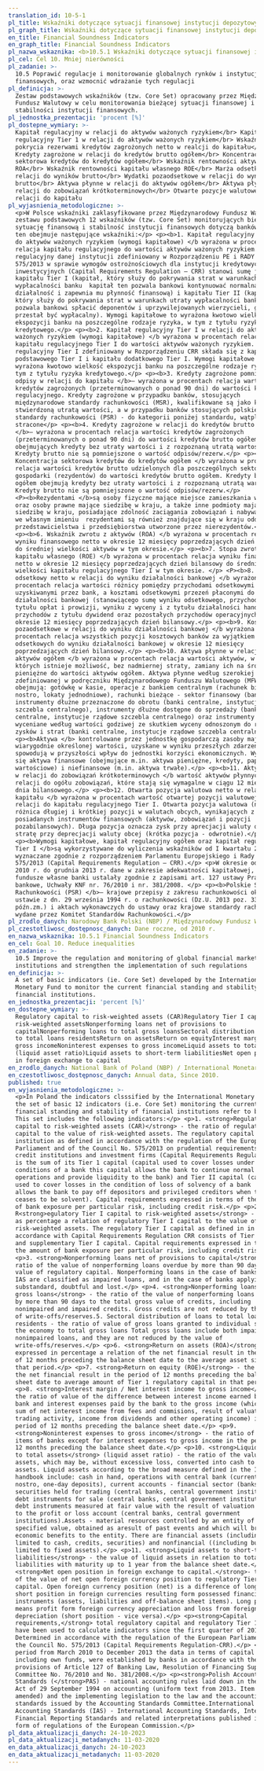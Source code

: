 ```yaml
---
translation_id: 10-5-1
pl_title: Wskaźniki dotyczące sytuacji finansowej instytucji depozytowych
pl_graph_title: Wskaźniki dotyczące sytuacji finansowej instytucji depozytowych
en_title: Financial Soundness Indicators
en_graph_title: Financial Soundness Indicators
pl_nazwa_wskaznika: <b>10.5.1 Wskaźniki dotyczące sytuacji finansowej instytucji depozytowych</b>
pl_cel: Cel 10. Mniej nierówności
pl_zadanie: >-
  10.5 Poprawić regulacje i monitorowanie globalnych rynków i instytucji
  finansowych, oraz wzmocnić wdrażanie tych regulacji
pl_definicja: >-
  Zestaw podstawowych wskaźników (tzw. Core Set) opracowany przez Międzynarodowy
  Fundusz Walutowy w celu monitorowania bieżącej sytuacji finansowej i
  stabilności instytucji finansowych.
pl_jednostka_prezentacji: 'procent [%]'
pl_dostepne_wymiary: >-
  Kapitał regulacyjny w relacji do aktywów ważonych ryzykiem</br> Kapitał
  regulacyjny Tier 1 w relacji do aktywów ważonych ryzykiem</br> Wskaźnik
  pokrycia rezerwami kredytów zagrożonych netto w realcji do kapitału</br>
  Kredyty zagrożone w relacji do kredytów brutto ogółem</br> Koncentracja
  sektorowa kredytów do kredytów ogółem</br> Wskaźnik rentowności aktywów
  ROA</br> Wskaźnik rentowności kapitału własnego ROE</br> Marża odsetkowa w
  relacji do wyników brutto</br> Wydatki pozaodsetkowe w relacji do wyników
  brutto</br> Aktywa płynne w relacji do aktywów ogółem</br> Aktywa płynne w
  relacji do zobowiązań krótkoterminowych</br> Otwarte pozycje walutowe netto w
  relacji do kapitału
pl_wyjasnienia_metodologiczne: >-
  <p>W Polsce wskaźniki zaklasyfikowane przez Międzynarodowy Fundusz Walutowy do
  zestawu podstawowych 12 wskaźników (tzw. Core Set) monitorujących bieżącą
  sytuację finansową i stabilność instytucji finansowych dotyczą banków. Zestaw
  ten obejmuje następujące wskaźniki:</p> <p><b>1. Kapitał regulacyjny w relacji
  do aktywów ważonych ryzykiem (wymogi kapitałowe) </b wyrażona w procentach
  relacja kapitału regulacyjnego do wartości aktywów ważonych ryzykiem. Kapitał
  regulacyjny danej instytucji zdefiniowany w Rozporządzeniu PE i RADY UE nr
  575/2013 w sprawie wymogów ostrożnościowych dla instytucji kredytowych i firm
  inwestycyjnych (Capital Requirements Regulation – CRR) stanowi sumę jej
  kapitału Tier I (kapitał, który służy do pokrywania strat w warunkach
  wypłacalności banku  kapitał ten pozwala bankowi kontynuować normalną
  działalność i zapewnia mu płynność finansową) i kapitału Tier II (kapitał,
  który służy do pokrywania strat w warunkach utraty wypłacalności banku
  pozwala bankowi spłacić deponentów i uprzywilejowanych wierzycieli, gdy bank
  przestał być wypłacalny). Wymogi kapitałowe to wyrażona kwotowo wielkość
  ekspozycji banku na poszczególne rodzaje ryzyka, w tym z tytułu ryzyka
  kredytowego.</p> <p><b>2. Kapitał regulacyjny Tier I w relacji do aktywów
  ważonych ryzykiem (wymogi kapitałowe) </b wyrażona w procentach relacja
  kapitału regulacyjnego Tier I do wartości aktywów ważonych ryzykiem. Kapitał
  regulacyjny Tier I zdefiniowany w Rozporządzeniu CRR składa się z kapitału
  podstawowego Tier I i kapitału dodatkowego Tier I. Wymogi kapitałowe to
  wyrażona kwotowo wielkość ekspozycji banku na poszczególne rodzaje ryzyka, w
  tym z tytułu ryzyka kredytowego.</p> <p><b>3. Kredyty zagrożone pomniejszone o
  odpisy w relacji do kapitału </b>– wyrażona w procentach relacja wartości
  kredytów zagrożonych (przeterminowanych o ponad 90 dni) do wartości kapitału
  regulacyjnego. Kredyty zagrożone w przypadku banków, stosujących
  międzynarodowe standardy rachunkowości (MSR), kwalifikowane są jako kredyty ze
  stwierdzoną utratą wartości, a w przypadku banków stosujących polskie
  standardy rachunkowości (PSR) - do kategorii poniżej standardu, wątpliwe i
  stracone</p> <p><b>4. Kredyty zagrożone w relacji do kredytów brutto ogółem
  </b>– wyrażona w procentach relacja wartości kredytów zagrożonych
  (przeterminowanych o ponad 90 dni) do wartości kredytów brutto ogółem,
  obejmujących kredyty bez utraty wartości i z rozpoznaną utratą wartości.
  Kredyty brutto nie są pomniejszone o wartość odpisów/rezerw.</p> <p><b>5.
  Koncentracja sektorowa kredytów do kredytów ogółem </b wyrażona w procentach
  relacja wartości kredytów brutto udzielonych dla poszczególnych sektorów
  gospodarki (rezydentów) do wartości kredytów brutto ogółem. Kredyty brutto
  ogółem obejmują kredyty bez utraty wartości i z rozpoznaną utratą wartości.
  Kredyty brutto nie są pomniejszone o wartość odpisów/rezerw.</p>
  <P><b>Rezydentami </b>są osoby fizyczne mające miejsce zamieszkania w kraju
  oraz osoby prawne mające siedzibę w kraju, a także inne podmioty mające
  siedzibę w kraju, posiadające zdolność zaciągania zobowiązań i nabywania praw
  we własnym imieniu  rezydentami są również znajdujące się w kraju oddziały,
  przedstawicielstwa i przedsiębiorstwa utworzone przez nierezydentów.</p>
  <p><b>6. Wskaźnik zwrotu z aktywów (ROA) </b wyrażona w procentach relacja
  wyniku finansowego netto w okresie 12 miesięcy poprzedzających dzień bilansowy
  do średniej wielkości aktywów w tym okresie.</p> <p><b>7. Stopa zwrotu z
  kapitału własnego (ROE) </b wyrażona w procentach relacja wyniku finansowego
  netto w okresie 12 miesięcy poprzedzających dzień bilansowy do średniej
  wielkości kapitału regulacyjnego Tier I w tym okresie. </p> <P><b>8. Wynik
  odsetkowy netto w relacji do wyniku działalności bankowej </b wyrażona w
  procentach relacja wartości różnicy pomiędzy przychodami odsetkowymi
  uzyskiwanymi przez bank, a kosztami odsetkowymi przezeń płaconymi do wyniku
  działalności bankowej (stanowiącego sumę wyniku odsetkowego, przychodów z
  tytułu opłat i prowizji, wyniku z wyceny i z tytułu działalności handlowej,
  przychodów z tytułu dywidend oraz pozostałych przychodów operacyjnych) w
  okresie 12 miesięcy poprzedzających dzień bilansowy.</p> <p><b>9. Koszty
  pozaodsetkowe w relacji do wyniku działalności bankowej </b wyrażona w
  procentach relacja wszystkich pozycji kosztowych banków za wyjątkiem kosztów
  odsetkowych do wyniku działalności bankowej w okresie 12 miesięcy
  poprzedzających dzień bilansowy.</p> <p><b>10. Aktywa płynne w relacji do
  aktywów ogółem </b wyrażona w procentach relacja wartości aktywów, w przypadku
  których istnieje możliwość, bez nadmiernej straty, zamiany ich na środki
  pieniężne do wartości aktywów ogółem. Aktywa płynne według szerokiej miary
  zdefiniowanej w podręczniku Międzynarodowego Funduszu Walutowego (MFW)
  obejmują: gotówkę w kasie, operacje z bankiem centralnym (rachunek bieżący
  nostro, lokaty jednodniowe), rachunki bieżące - sektor finansowy (banki),
  instrumenty dłużne przeznaczone do obrotu (banki centralne, instytucje rządowe
  szczebla centralnego), instrumenty dłużne dostępne do sprzedaży (banki
  centralne, instytucje rządowe szczebla centralnego) oraz instrumenty dłużne
  wyceniane według wartości godziwej ze skutkiem wyceny odnoszonym do rachunku
  zysków i strat (banki centralne, instytucje rządowe szczebla centralnego).</p>
  <p><b>Aktywa </b> kontrolowane przez jednostkę gospodarczą zasoby majątkowe o
  wiarygodnie określonej wartości, uzyskane w wyniku przeszłych zdarzeń, które
  spowodują w przyszłości wpływ do jednostki korzyści ekonomicznych. Wyróżnia
  się aktywa finansowe (obejmujące m.in. aktywa pieniężne, kredyty, papiery
  wartościowe) i niefinansowe (m.in. aktywa trwałe).</p> <p><b>11. Aktywa płynne
  w relacji do zobowiązań krótkoterminowych </b wartość aktywów płynnych w
  relacji do ogółu zobowiązań, które stają się wymagalne w ciągu 12 miesięcy od
  dnia bilansowego.</p> <p><b>12. Otwarta pozycja walutowa netto w relacji do
  kapitału </b wyrażona w procentach wartość otwartej pozycji walutowej netto w
  relacji do kapitału regulacyjnego Tier I. Otwarta pozycja walutowa (netto) to
  różnica długiej i krótkiej pozycji w walutach obcych, wynikających z
  posiadanych instrumentów finansowych (aktywów, zobowiązań i pozycji
  pozabilansowych). Długa pozycja oznacza zysk przy aprecjacji waluty obcej i
  stratę przy deprecjacji waluty obcej (krótka pozycja - odwrotnie).</p>
  <p><b>Wymogi kapitałowe, kapitał regulacyjny ogółem oraz kapitał regulacyjny
  Tier I </b>są wykorzystywane do wyliczenia wskaźników od I kwartału 2014 r.,
  wyznaczane zgodnie z rozporządzeniem Parlamentu Europejskiego i Rady nr
  575/2013 (Capital Requirements Regulation – CRR).</p> <p>W okresie od marca
  2010 r. do grudnia 2013 r. dane w zakresie adekwatności kapitałowej, w tym
  fundusze własne banki ustalały zgodnie z zapisami art. 127 ustawy Prawo
  bankowe, Uchwały KNF nr. 76/2010 i nr. 381/2008. </p> <p><b>Polskie Standardy
  Rachunkowości (PSR) </b>– krajowe przepisy z zakresu rachunkowości określone w
  ustawie z dn. 29 września 1994 r. o rachunkowości (Dz.U. 2013 poz. 330, z
  późn.zm.) i aktach wykonawczych do ustawy oraz krajowe standardy rachunkowości
  wydane przez Komitet Standardów Rachunkowości.</p>
pl_zrodlo_danych: Narodowy Bank Polski (NBP) / Międzynarodowy Fundusz Walutowy (MFW)
pl_czestotliwosc_dostępnosc_danych: Dane roczne, od 2010 r.
en_nazwa_wskaznika: 10.5.1 Financial Soundness Indicators
en_cel: Goal 10. Reduce inequalities
en_zadanie: >-
  10.5 Improve the regulation and monitoring of global financial markets and
  institutions and strengthen the implementation of such regulations
en_definicja: >-
  A set of basic indicators (ie. Core Set) developed by the International
  Monetary Fund to monitor the current financial standing and stability of
  financial institutions.
en_jednostka_prezentacji: 'percent [%]'
en_dostepne_wymiary: >-
  Regulatory capital to risk-weighted assets (CAR)Regulatory Tier I capital to
  risk-weighted assetsNonperforming loans net of provisions to
  capitalNonperforming loans to total gross loansSectoral distribution of loans
  to total loans residentsReturn on assetsReturn on equityInterest margin to
  gross incomeNoninterest expenses to gross incomeLiquid assets to total assets
  (liquid asset ratio)Liquid assets to short-term liabilitiesNet open position
  in foreign exchange to capital
en_zrodlo_danych: National Bank of Poland (NBP) / International Monetary Fund (IMF)
en_czestotliwosc_dostępnosc_danych: Annual data, Since 2010.
published: true
en_wyjasnienia_metodologiczne: >-
  <p>In Poland the indicators clsssified by the International Monetary Fund into
  the set of basic 12 indicators (i.e. Core Set) monitoring the current
  financial standing and stability of financial institutions refer to banks.
  This set includes the following indicators:</p> <p>1. <strong>Regulatory
  capital to risk-weighted assets (CAR)</strong> - the ratio of regulatory
  capital to the value of risk-weighted assets. The regulatory capital of an
  institution as defined in accordance with the regulation of the European
  Parliament and of the Council No. 575/2013 on prudential requirements for
  credit institutions and investment firms (Capital Requirements Regulation-CRR)
  is the sum of its Tier 1 capital (capital used to cover losses under solvency
  conditions of a bank this capital allows the bank to continue normal
  operations and provide liquidity to the bank) and Tier II capital (capital
  used to cover losses in the condition of loss of solvency of a bank
  allows the bank to pay off depositors and privileged creditors when the bank
  ceases to be solvent). Capital requirements expressed in terms of the amount
  of bank exposure per particular risk, including credit risk.</p> <p>2.
  R<strong>egulatory Tier I capital to risk-weighted assets</strong> - expressed
  as percentage a relation of regulatory Tier I capital to the value of
  risk-weighted assets. The regulatory Tier I capital as defined in in
  accordance with Capital Requirements Regulation CRR consists of Tier 1 capital
  and supplementary Tier I capital. Capital requirements expressed in terms of
  the amount of bank exposure per particular risk, including credit risk.</p>
  <p>3. <strong>Nonperforming loans net of provisions to capital</strong> -the
  ratio of the value of nonperforming loans overdue by more than 90 days to the
  value of regulatory capital. Nonperforming loans in the case of banks using
  IAS are classified as impaired loans, and in the case of banks applying PAS -
  substandard, doubtful and lost.</p> <p>4. <strong>Nonperforming loans to total
  gross loans</strong> - the ratio of the value of nonperforming loans overdue
  by more than 90 days to the total gross value of credits, including
  nonimpaired and impaired credits. Gross credits are not reduced by the value
  of write-offs/reserves.5. Sectoral distribution of loans to total loans:
  residents - the ratio of value of gross loans granted to individual sectors of
  the economy to total gross loans Total gross loans include both impaired and
  nonimpaired loans, and they are not reduced by the value of
  write-offs/reserves.</p> <p>6. <strong>Return on assets (ROA)</strong> -
  expressed in percentage a relation of the net financial result in the period
  of 12 months preceding the balance sheet date to the average asset size in
  that period.</p> <p>7. <strong>Return on equity (ROE)</strong> - the ratio of
  the net financial result in the period of 12 months preceding the balance
  sheet date to average amount of Tier 1 regulatory capital in that period.</p>
  <p>8. <strong>Interest margin / Net interest income to gross income</strong> -
  the ratio of value of the difference between interest income earned by the
  bank and interest expenses paid by the bank to the gross income (which is the
  sum of net interest income from fees and commisions, result of valuation
  trading activity, income from dividends and other operating income) in the
  period of 12 months preceding the balance sheet date.</p> <p>9.
  <strong>Noninterest expenses to gross income</strong> - the ratio of all cost
  items of banks except for interest expenses to gross income in the period of
  12 months preceding the balance sheet date.</p> <p>10. <strong>Liquid assets
  to total assets</strong> (liquid asset ratio) - the ratio of the value of
  assets, which may be, without excessive loss, converted into cash to total
  assets. Liquid assets according to the broad measure defined in the IMF
  handbook include: cash in hand, operations with central bank (current account
  nostro, one-day deposits), current accounts - financial sector (banks), debt
  securities held for trading (central banks, central government institutions)
  debt instruments for sale (central banks, central government institutions) and
  debt instruments measured at fair value with the result of valuation related
  to the profit or loss account (central banks, central government
  institutions).Assets - material resources controlled by an entity of credibly
  specified value, obtained as aresult of past events and which will bring
  economic benefits to the entity. There are financial assets (including but not
  limited to cash, credits, securities) and nonfinancial ((including but not
  limited to fixed assets).</p> <p>11. <strong>Liquid assets to short-term
  liabilities</strong> - the value of liquid assets in relation to total
  liabilities with maturity up to 1 year from the balance sheet date.</p> <p>12.
  <strong>Net open position in foreign exchange to capital.</strong>- the ration
  of the value of net open foreign currency position to regulatory Tier I
  capital. Open foreign currency position (net) is a difference of long and
  short position in foreign currencies resulting form possessed financial
  instruments (assets, liabilities and off-balance sheet items). Long position
  means profit form foreign currency appreciation and loss from foreign currency
  depreciation (short position - vice versa).</p> <p><strong>Capital
  requirements,</strong> total regulatory capital and regulatory Tier 1 capital
  have been used to calculate indicators since the first quarter of 2014.
  Determined in accordance with the regulation of the European Parliament and of
  the Council No. 575/2013 (Capital Requirements Regulation-CRR).</p> <p>In the
  period from March 2010 to December 2013 the data in terms of capital adequacy,
  including own funds, were established by banks in accordance with the
  provisions of Article 127 of Banking Law, Resolution of Financing Supervision
  Committee No. 76/2010 and No. 381/2008.</p> <p><strong>Polish Accounting
  Standards (</strong>PAS) - national accounting rules laid down in the
  Act of 29 September 1994 on accounting (uniform text from 2013. Item 330, as
  amended) and the implementing legislation to the law and the accounting
  standards issued by the Accounting Standards Committee.International
  Accounting Standards (IAS) - International Accounting Standards, International
  Financial Reporting Standards and related interpretations published in the
  form of regulations of the European Commission.</p>
pl_data_aktualizacji_danych: 24-10-2023
pl_data_aktualizacji_metadanych: 11-03-2020
en_data_aktualizacji_danych: 24-10-2023
en_data_aktualizacji_metadanych: 11-03-2020
---
```

